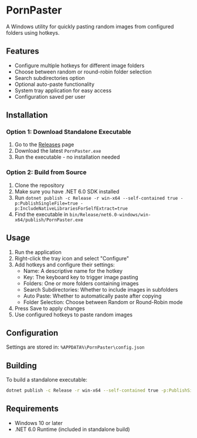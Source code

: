 # PornPaster

A Windows utility for quickly pasting random images from configured folders using hotkeys.

## Features

- Configure multiple hotkeys for different image folders
- Choose between random or round-robin folder selection
- Search subdirectories option
- Optional auto-paste functionality
- System tray application for easy access
- Configuration saved per user

## Installation

### Option 1: Download Standalone Executable
1. Go to the [Releases](https://github.com/YourUsername/PornPaster/releases) page
2. Download the latest `PornPaster.exe`
3. Run the executable - no installation needed

### Option 2: Build from Source
1. Clone the repository
2. Make sure you have .NET 6.0 SDK installed
3. Run `dotnet publish -c Release -r win-x64 --self-contained true -p:PublishSingleFile=true -p:IncludeNativeLibrariesForSelfExtract=true`
4. Find the executable in `bin/Release/net6.0-windows/win-x64/publish/PornPaster.exe`

## Usage

1. Run the application
2. Right-click the tray icon and select "Configure"
3. Add hotkeys and configure their settings:
   - Name: A descriptive name for the hotkey
   - Key: The keyboard key to trigger image pasting
   - Folders: One or more folders containing images
   - Search Subdirectories: Whether to include images in subfolders
   - Auto Paste: Whether to automatically paste after copying
   - Folder Selection: Choose between Random or Round-Robin mode
4. Press Save to apply changes
5. Use configured hotkeys to paste random images

## Configuration

Settings are stored in: `%APPDATA%\PornPaster\config.json`

## Building

To build a standalone executable:

```bash
dotnet publish -c Release -r win-x64 --self-contained true -p:PublishSingleFile=true -p:IncludeNativeLibrariesForSelfExtract=true
```

## Requirements

- Windows 10 or later
- .NET 6.0 Runtime (included in standalone build) 